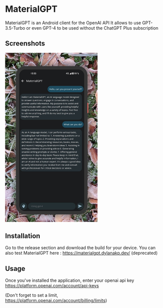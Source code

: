 # MaterialGPT
MaterialGPT is an Android client for the OpenAI API
It allows to use GPT-3.5-Turbo or even GPT-4 to be used without the ChatGPT Plus subscription

## Screenshots

<img src="/readme_files/screenshot.jpg" width="300">

## Installation

Go to the release section and download the build for your device.
You can also test MaterialGPT here : https://materialgpt.dylanakp.dev/ (deprecated)

## Usage

Once you've installed the application, enter your openai api key
https://platform.openai.com/account/api-keys

(Don't forget to set a limit, https://platform.openai.com/account/billing/limits)
